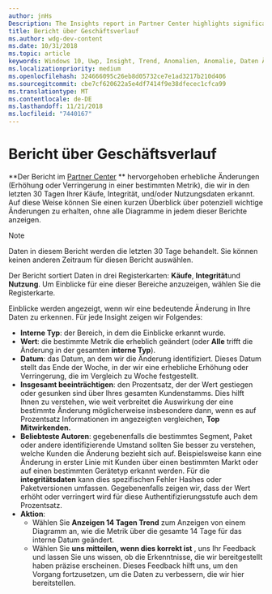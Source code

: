 ```yaml
---
author: jnHs
Description: The Insights report in Partner Center highlights significant changes about your apps.
title: Bericht über Geschäftsverlauf
ms.author: wdg-dev-content
ms.date: 10/31/2018
ms.topic: article
keywords: Windows 10, Uwp, Insight, Trend, Anomalien, Anomalie, Daten Änderungen
ms.localizationpriority: medium
ms.openlocfilehash: 324666095c26eb8d05732ce7e1ad3217b210d406
ms.sourcegitcommit: cbe7cf620622a5e4df7414f9e38dfecec1cfca99
ms.translationtype: MT
ms.contentlocale: de-DE
ms.lasthandoff: 11/21/2018
ms.locfileid: "7440167"
---
```

# <a name="insights-report"></a>Bericht über Geschäftsverlauf


**Der Bericht im [Partner Center](https://partner.microsoft.com/dashboard) ** hervorgehoben erhebliche Änderungen (Erhöhung oder Verringerung in einer bestimmten Metrik), die wir in den letzten 30 Tagen Ihrer Käufe, Integrität, und/oder Nutzungsdaten erkannt. Auf diese Weise können Sie einen kurzen Überblick über potenziell wichtige Änderungen zu erhalten, ohne alle Diagramme in jedem dieser Berichte anzeigen.

> [!NOTE]
> Daten in diesem Bericht werden die letzten 30 Tage behandelt. Sie können keinen anderen Zeitraum für diesen Bericht auswählen.

Der Bericht sortiert Daten in drei Registerkarten: **Käufe**, **Integrität**und **Nutzung**. Um Einblicke für eine dieser Bereiche anzuzeigen, wählen Sie die Registerkarte.

Einblicke werden angezeigt, wenn wir eine bedeutende Änderung in Ihre Daten zu erkennen. Für jede Insight zeigen wir Folgendes:
- **Interne Typ**: der Bereich, in dem die Einblicke erkannt wurde.
- **Wert**: die bestimmte Metrik die erheblich geändert (oder **Alle** trifft die Änderung in der gesamten **interne Typ**).
- **Datum**: das Datum, an dem wir die Änderung identifiziert. Dieses Datum stellt das Ende der Woche, in der wir eine erhebliche Erhöhung oder Verringerung, die im Vergleich zu Woche festgestellt.
- **Insgesamt beeinträchtigen**: den Prozentsatz, der der Wert gestiegen oder gesunken sind über Ihres gesamten Kundenstamms. Dies hilft Ihnen zu verstehen, wie weit verbreitet die Auswirkung der eine bestimmte Änderung möglicherweise insbesondere dann, wenn es auf Prozentsatz Informationen im angezeigten vergleichen, **Top Mitwirkenden.**
- **Beliebteste Autoren**: gegebenenfalls die bestimmtes Segment, Paket oder andere identifizierende Umstand sollten Sie besser zu verstehen, welche Kunden die Änderung bezieht sich auf. Beispielsweise kann eine Änderung in erster Linie mit Kunden über einen bestimmten Markt oder auf einen bestimmten Gerätetyp erkannt werden. Für die **integritätsdaten** kann dies spezifischen Fehler Hashes oder Paketversionen umfassen. Gegebenenfalls zeigen wir, dass der Wert erhöht oder verringert wird für diese Authentifizierungsstufe auch dem Prozentsatz.
- **Aktion**:
   - Wählen Sie **Anzeigen 14 Tagen Trend** zum Anzeigen von einem Diagramm an, wie die Metrik über die gesamte 14 Tage für das interne Datum geändert.
   - Wählen Sie **uns mitteilen, wenn dies korrekt ist** , uns Ihr Feedback und lassen Sie uns wissen, ob die Erkenntnisse, die wir bereitgestellt haben präzise erscheinen. Dieses Feedback hilft uns, um den Vorgang fortzusetzen, um die Daten zu verbessern, die wir hier bereitstellen. 

